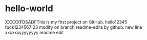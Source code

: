 # hello-world
XXXXXFDSADFThis is my first project on GitHub.
hello12345
fuck1234567!23
modify on branch readme-edits by github.
new line xxxxxxyyyyyyyy
readme edit
